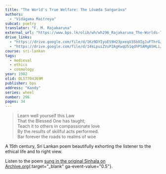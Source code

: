 ```yaml
---
title: "The World's True Welfare: The Lōvæḍa Saṅgarāva"
authors:
  - "Vīdāgama Maitreya"
subcat: poetry
translator: "F. M. Rajakaruna"
external_url: "https://www.bps.lk/olib/wh/wh296_Rajakaruna_The-Worlds-True-Welfare.html"
drive_links:
  - "https://drive.google.com/file/d/1Kz9DYIyoES9H23pxeqV35b8IgJuFThrG/view?usp=drive_link"
  - "https://drive.google.com/file/d/14kLpuiZVuP2AgKwqU51qdhPSAMgASHLi/view?usp=sharing"
course: sri-lankan
tags:
  - medieval
  - ethics
  - cosmology
year: 1982
olid: OL57704369M
publisher: bps
address: "Kandy"
series: wheel
number: 296
pages: 34
---
```


> Learn well yourself this Law  
That the Blessed One has taught;  
Teach it to others in compassionate love  
By the results of skillful acts performed.  
Bar forever the roads to realms of woe

A 15th century, Sri Lankan poem beautifully exhorting the listener to the ethical life and to right view.

Listen to the poem [sung in the original Sinhala on Archive.org](https://archive.org/details/Lo-Weda-Sangarawa){:target="_blank" ga-event-value="0.5"}.

